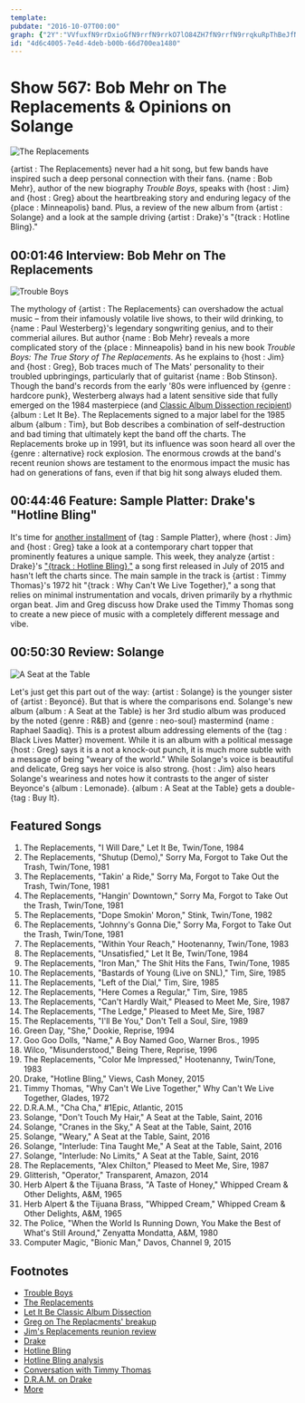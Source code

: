 ```yaml
---
template: 
pubdate: "2016-10-07T00:00"
graph: {"2Y":"VVfuxfN9rrDxioGfN9rrfN9rrkO7lO84ZH7fN9rrfN9rrqkuRpThBeJfN9rrHcivLfN9rrXv31LfN9rr","22M":"","2C6":"aBIfNwfdwUaBIfNzVfZcSFvKHaBIfNBDocoSFvKHRFv5IzVfZc97qipBHm1G97qipX6cfd"}
id: "4d6c4005-7e4d-4deb-b00b-66d700ea1480"
---
```






# Show 567: Bob Mehr on The Replacements & Opinions on Solange

![The Replacements](https://static.soundopinions.org/images/2016/replacements_web.jpg)

{artist : The Replacements} never had a hit song, but few bands have inspired such a deep personal connection with their fans. {name : Bob Mehr}, author of the new biography *Trouble Boys*, speaks with {host : Jim} and {host : Greg} about the heartbreaking story and enduring legacy of the {place : Minneapolis} band. Plus, a review of the new album from {artist : Solange} and a look at the sample driving {artist : Drake}'s "{track : Hotline Bling}."



## 00:01:46 Interview: Bob Mehr on The Replacements

![Trouble Boys](https://static.soundopinions.org/assets/567/2Y0.jpg)

The mythology of {artist : The Replacements} can overshadow the actual music – from their infamously volatile live shows, to their wild drinking, to {name : Paul Westerberg}'s legendary songwriting genius, and to their commerial ailures. But author {name : Bob Mehr} reveals a more complicated story of the {place : Minneapolis} band in his new book *Trouble Boys: The True Story of The Replacements*. As he explains to {host : Jim} and {host : Greg}, Bob traces much of The Mats' personality to their troubled upbringings, particularly that of guitarist {name : Bob Stinson}. Though the band's records from the early '80s were influenced by {genre : hardcore punk}, Westerberg always had a latent sensitive side that fully emerged on the 1984 masterpiece (and [Classic Album Dissection recipient](/show/97/)) {album : Let It Be}. The Replacements signed to a major label for the 1985 album {album : Tim}, but Bob describes a combination of self-destruction and bad timing that ultimately kept the band off the charts. The Replacements broke up in 1991, but its influence was soon heard all over the {genre : alternative} rock explosion. The enormous crowds at the band's recent reunion shows are testament to the enormous impact the music has had on generations of fans, even if that big hit song always eluded them.



## 00:44:46 Feature: Sample Platter: Drake's "Hotline Bling"

It's time for [another installment](/show/563/#kaleidoscope) of {tag : Sample Platter}, where {host : Jim} and {host : Greg} take a look at a contemporary chart topper that prominently features a unique sample. This week, they analyze {artist : Drake}'s ["{track : Hotline Bling},"](https://www.youtube.com/watch?v=uxpDa-c-4Mc) a song first released in July of 2015 and hasn't left the charts since. The main sample in the track is {artist : Timmy Thomas}'s 1972 hit "{track : Why Can't We Live Together}," a song that relies on minimal instrumentation and vocals, driven primarily by a rhythmic organ beat. Jim and Greg discuss how Drake used the Timmy Thomas song to create a new piece of music with a completely different message and vibe.



## 00:50:30 Review: Solange

![A Seat at the Table](https://static.soundopinions.org/assets/567/2C60.jpg)

Let's just get this part out of the way: {artist : Solange} is the younger sister of {artist : Beyoncé}. But that is where the comparisons end. Solange's new album {album : A Seat at the Table} is her 3rd studio album was produced by the noted {genre : R&B} and {genre : neo-soul} mastermind {name : Raphael Saadiq}. This is a protest album addressing elements of the {tag : Black Lives Matter} movement. While it is an album with a political message {host : Greg} says it is a not a knock-out punch, it is much more subtle with a message of being "weary of the world." While Solange's voice is beautiful and delicate, Greg says her voice is also strong. {host : Jim} also hears Solange's weariness and notes how it contrasts to the anger of sister Beyonce's {album : Lemonade}. {album : A Seat at the Table} gets a double-{tag : Buy It}.



## Featured Songs

1. The Replacements, "I Will Dare," Let It Be, Twin/Tone, 1984
2. The Replacements, "Shutup (Demo)," Sorry Ma, Forgot to Take Out the Trash, Twin/Tone, 1981
3. The Replacements, "Takin' a Ride," Sorry Ma, Forgot to Take Out the Trash, Twin/Tone, 1981
4. The Replacements, "Hangin' Downtown," Sorry Ma, Forgot to Take Out the Trash, Twin/Tone, 1981
5. The Replacements, "Dope Smokin' Moron," Stink, Twin/Tone, 1982
6. The Replacements, "Johnny's Gonna Die," Sorry Ma, Forgot to Take Out the Trash, Twin/Tone, 1981
7. The Replacements, "Within Your Reach," Hootenanny, Twin/Tone, 1983
8. The Replacements, "Unsatisfied," Let It Be, Twin/Tone, 1984
9. The Replacements, "Iron Man," The Shit Hits the Fans, Twin/Tone, 1985
10. The Replacements, "Bastards of Young (Live on SNL)," Tim, Sire, 1985
11. The Replacements, "Left of the Dial," Tim, Sire, 1985
12. The Replacements, "Here Comes a Regular," Tim, Sire, 1985
13. The Replacements, "Can't Hardly Wait," Pleased to Meet Me, Sire, 1987
14. The Replacements, "The Ledge," Pleased to Meet Me, Sire, 1987
15. The Replacements, "I'll Be You," Don't Tell a Soul, Sire, 1989
16. Green Day, "She," Dookie, Reprise, 1994
17. Goo Goo Dolls, "Name," A Boy Named Goo, Warner Bros., 1995
18. Wilco, "Misunderstood," Being There, Reprise, 1996
19. The Replacements, "Color Me Impressed," Hootenanny, Twin/Tone, 1983
20. Drake, "Hotline Bling," Views, Cash Money, 2015
21. Timmy Thomas, "Why Can't We Live Together," Why Can't We Live Together, Glades, 1972
22. D.R.A.M., "Cha Cha," #1Epic, Atlantic, 2015
23. Solange, "Don't Touch My Hair," A Seat at the Table, Saint, 2016
24. Solange, "Cranes in the Sky," A Seat at the Table, Saint, 2016
25. Solange, "Weary," A Seat at the Table, Saint, 2016
26. Solange, "Interlude: Tina Taught Me," A Seat at the Table, Saint, 2016
27. Solange, "Interlude: No Limits," A Seat at the Table, Saint, 2016
28. The Replacements, "Alex Chilton," Pleased to Meet Me, Sire, 1987
29. Glitterish, "Operator," Transparent, Amazon, 2014
30. Herb Alpert & the Tijuana Brass, "A Taste of Honey," Whipped Cream & Other Delights, A&M, 1965
31. Herb Alpert & the Tijuana Brass, "Whipped Cream," Whipped Cream & Other Delights, A&M, 1965
32. The Police, "When the World Is Running Down, You Make the Best of What's Still Around," Zenyatta Mondatta, A&M, 1980
33. Computer Magic, "Bionic Man," Davos, Channel 9, 2015



## Footnotes

- [Trouble Boys](http://www.replacementsbook.com/)
- [The Replacements](http://thereplacementsofficial.com/pages/home)
- [Let It Be Classic Album Dissection](/show/97)
- [Greg on The Replacments' breakup](http://www.chicagotribune.com/entertainment/music/kot/ct-replacements-breakup-anniversary-ent-0703-20160630-column.html)
- [Jim's Replacements reunion review](https://www.wbez.org/shows/jim-derogatis/the-return-of-the-replacements-sorta-kinda-not-really/828e3559-d6ab-486c-95b2-d7d0aec0df04)
- [Drake](http://www.drakeofficial.com/)
- [Hotline Bling](https://www.youtube.com/watch?v=uxpDa-c-4Mc)
- [Hotline Bling analysis](http://www.thefader.com/2015/10/20/drake-hotline-bling-cha-cha-interview)
- [Conversation with Timmy Thomas](http://www.spin.com/2015/10/timmy-thomas-drake-hotline-bling-why-cant-we-live-together/)
- [D.R.A.M. on Drake](http://www.chicagoreader.com/Bleader/archives/2015/07/30/drake-proves-ghostwriters-dont-matter-with-hotline-bling)
- [More](http://pitchfork.com/news/61704-dram-says-drake-jacked-cha-cha-for-hotline-bling/)